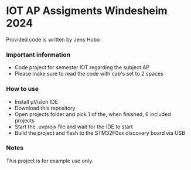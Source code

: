 # IOT AP Assigments Windesheim 2024
Provided code is written by Jens Hobo

### Important information
- Code project for semester IOT regarding the subject AP
- Please make sure to read the code with cab's set to 2 spaces

### How to use
- Install µVision IDE
- Download this repository
- Open projects folder and pick 1 of the, when finished, 6 included projects
- Start the .uvprojx file and wait for the IDE to start
- Build the project and flash to the STM32F0xx discovery board via USB

### Notes
This project is for example use only.